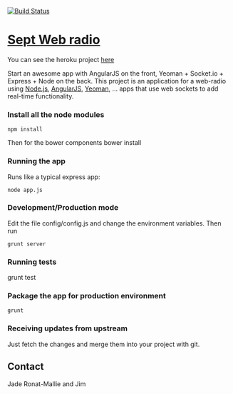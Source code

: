 [![Build Status](https://travis-ci.org/alfirin/sept-web-radio.png)](https://travis-ci.org/alfirin/sept-web-radio)

# [Sept Web radio](http://sept-web-radio.herokuapp.com/)

You can see the heroku project [here](http://sept-web-radio.herokuapp.com/)

Start an awesome app with AngularJS on the front, Yeoman + Socket.io + Express + Node on the back. This
project is an application for a web-radio using [Node.js](http://nodejs.org/‎),
[AngularJS](http://angularjs.org/), [Yeoman](http://yeoman.io/), ... apps that use
web sockets to add real-time functionality.

### Install all the node modules

    npm install
Then for the bower components
    bower install

### Running the app

Runs like a typical express app:

    node app.js

### Development/Production mode

Edit the file config/config.js and change the environment variables. Then run

    grunt server

### Running tests

grunt test

### Package the app for production environment

    grunt

### Receiving updates from upstream

Just fetch the changes and merge them into your project with git.

## Contact

Jade Ronat-Mallie and Jim
